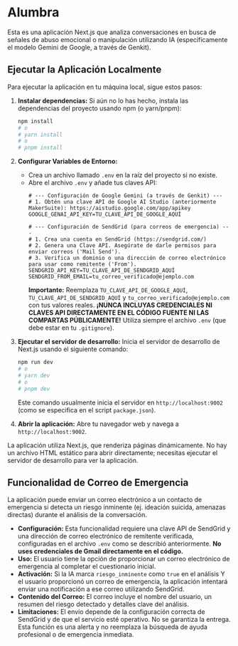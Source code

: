 # Alumbra

Esta es una aplicación Next.js que analiza conversaciones en busca de señales de abuso emocional o manipulación utilizando IA (específicamente el modelo Gemini de Google, a través de Genkit).

## Ejecutar la Aplicación Localmente

Para ejecutar la aplicación en tu máquina local, sigue estos pasos:

1.  **Instalar dependencias:**
    Si aún no lo has hecho, instala las dependencias del proyecto usando npm (o yarn/pnpm):
    ```bash
    npm install
    # o
    # yarn install
    # o
    # pnpm install
    ```

2.  **Configurar Variables de Entorno:**
    *   Crea un archivo llamado `.env` en la raíz del proyecto si no existe.
    *   Abre el archivo `.env` y añade tus claves API:
        ```dotenv
        # --- Configuración de Google Gemini (a través de Genkit) ---
        # 1. Obtén una clave API de Google AI Studio (anteriormente MakerSuite): https://aistudio.google.com/app/apikey
        GOOGLE_GENAI_API_KEY=TU_CLAVE_API_DE_GOOGLE_AQUÍ

        # --- Configuración de SendGrid (para correos de emergencia) ---
        # 1. Crea una cuenta en SendGrid (https://sendgrid.com/)
        # 2. Genera una Clave API. Asegúrate de darle permisos para enviar correos ('Mail Send').
        # 3. Verifica un dominio o una dirección de correo electrónico para usar como remitente ('From').
        SENDGRID_API_KEY=TU_CLAVE_API_DE_SENDGRID_AQUÍ
        SENDGRID_FROM_EMAIL=tu_correo_verificado@ejemplo.com
        ```
        **Importante:** Reemplaza `TU_CLAVE_API_DE_GOOGLE_AQUÍ`, `TU_CLAVE_API_DE_SENDGRID_AQUÍ` y `tu_correo_verificado@ejemplo.com` con tus valores reales.
        **¡NUNCA INCLUYAS CREDENCIALES NI CLAVES API DIRECTAMENTE EN EL CÓDIGO FUENTE NI LAS COMPARTAS PÚBLICAMENTE!** Utiliza siempre el archivo `.env` (que debe estar en tu `.gitignore`).

3.  **Ejecutar el servidor de desarrollo:**
    Inicia el servidor de desarrollo de Next.js usando el siguiente comando:
    ```bash
    npm run dev
    # o
    # yarn dev
    # o
    # pnpm dev
    ```
    Este comando usualmente inicia el servidor en `http://localhost:9002` (como se especifica en el script `package.json`).

4.  **Abrir la aplicación:**
    Abre tu navegador web y navega a `http://localhost:9002`.

La aplicación utiliza Next.js, que renderiza páginas dinámicamente. No hay un archivo HTML estático para abrir directamente; necesitas ejecutar el servidor de desarrollo para ver la aplicación.

## Funcionalidad de Correo de Emergencia

La aplicación puede enviar un correo electrónico a un contacto de emergencia si detecta un riesgo inminente (ej. ideación suicida, amenazas directas) durante el análisis de la conversación.

*   **Configuración:** Esta funcionalidad requiere una clave API de SendGrid y una dirección de correo electrónico de remitente verificada, configuradas en el archivo `.env` como se describió anteriormente. **No uses credenciales de Gmail directamente en el código.**
*   **Uso:** El usuario tiene la opción de proporcionar un correo electrónico de emergencia al completar el cuestionario inicial.
*   **Activación:** Si la IA marca `riesgo_inminente` como `true` en el análisis Y el usuario proporcionó un correo de emergencia, la aplicación intentará enviar una notificación a ese correo utilizando SendGrid.
*   **Contenido del Correo:** El correo incluye el nombre del usuario, un resumen del riesgo detectado y detalles clave del análisis.
*   **Limitaciones:** El envío depende de la configuración correcta de SendGrid y de que el servicio esté operativo. No se garantiza la entrega. Esta función es una alerta y no reemplaza la búsqueda de ayuda profesional o de emergencia inmediata.
